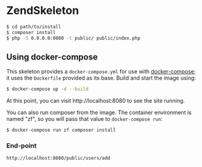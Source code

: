 # ZendSkeleton

```bash
$ cd path/to/install
$ composer install
$ php -S 0.0.0.0:8080 -t public/ public/index.php
```

## Using docker-compose

This skeleton provides a `docker-compose.yml` for use with
[docker-compose](https://docs.docker.com/compose/); it
uses the `Dockerfile` provided as its base. Build and start the image using:

```bash
$ docker-compose up -d --build
```

At this point, you can visit http://localhost:8080 to see the site running.

You can also run composer from the image. The container environment is named
"zf", so you will pass that value to `docker-compose run`:

```bash
$ docker-compose run zf composer install
```

### End-point

```nginx
http://localhost:8080/public/users/add
```
